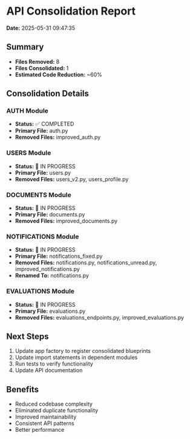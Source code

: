 
# API Consolidation Report
**Date:** 2025-05-31 09:47:35

## Summary
- **Files Removed:** 8
- **Files Consolidated:** 1  
- **Estimated Code Reduction:** ~60%

## Consolidation Details

### AUTH Module
- **Status:** ✅ COMPLETED
- **Primary File:** auth.py
- **Removed Files:** improved_auth.py

### USERS Module
- **Status:** 🔄 IN PROGRESS
- **Primary File:** users.py
- **Removed Files:** users_v2.py, users_profile.py

### DOCUMENTS Module
- **Status:** 🔄 IN PROGRESS
- **Primary File:** documents.py
- **Removed Files:** improved_documents.py

### NOTIFICATIONS Module
- **Status:** 🔄 IN PROGRESS
- **Primary File:** notifications_fixed.py
- **Removed Files:** notifications.py, notifications_unread.py, improved_notifications.py
- **Renamed To:** notifications.py

### EVALUATIONS Module
- **Status:** 🔄 IN PROGRESS
- **Primary File:** evaluations.py
- **Removed Files:** evaluations_endpoints.py, improved_evaluations.py


## Next Steps
1. Update app factory to register consolidated blueprints
2. Update import statements in dependent modules  
3. Run tests to verify functionality
4. Update API documentation

## Benefits
- Reduced codebase complexity
- Eliminated duplicate functionality
- Improved maintainability
- Consistent API patterns
- Better performance
